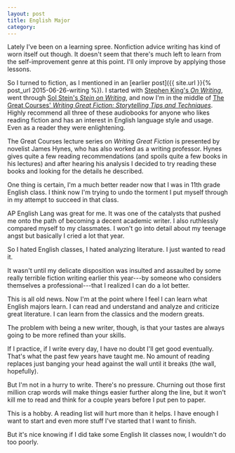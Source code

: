 ```yaml
---
layout: post
title: English Major
category:
---
```


Lately I've been on a learning spree. Nonfiction advice writing has kind of worn itself out though. It doesn't seem that there's much left to learn from the self-improvement genre at this point. I'll only improve by applying those lessons.

So I turned to fiction, as I mentioned in an [earlier post]({{ site.url }}{% post_url 2015-06-26-writing %}). I started with [Stephen King's *On Writing*](http://www.amazon.com/Writing-Memoir-Craft/dp/B0000547HM/ref=tmm_aud_swatch_0?_encoding=UTF8&qid=1448181059&sr=8-1), went through [Sol Stein's *Stein on Writing*](http://www.amazon.com/Stein-Writing-Master-Techniques-Strategies/dp/B0002P0DAK/ref=mt_audio_download?_encoding=UTF8&me=), and now I'm in the middle of [The Great Courses' *Writing Great Fiction: Storytelling Tips and Techniques*](http://www.audible.com/pd/Self-Development/Writing-Great-Fiction-Storytelling-Tips-and-Techniques-Audiobook/B00P026PZC). Highly recommend all three of these audiobooks for anyone who likes reading fiction and has an interest in English language style and usage. Even as a reader they were enlightening.

The Great Courses lecture series on *Writing Great Fiction* is presented by novelist James Hynes, who has also worked as a writing professor. Hynes gives quite a few reading recommendations (and spoils quite a few books in his lectures) and after hearing his analysis I decided to try reading these books and looking for the details he described.

One thing is certain, I'm a much better reader now that I was in 11th grade English class. I think now I'm trying to undo the torment I put myself through in my attempt to succeed in that class.

AP English Lang was great for me. It was one of the catalysts that pushed me onto the path of becoming a decent academic writer. I also ruthlessly compared myself to my classmates. I won't go into detail about my teenage angst but basically I cried a lot that year.

So I hated English classes, I hated analyzing literature. I just wanted to read it.

It wasn't until my delicate disposition was insulted and assaulted by some really terrible fiction writing earlier this year---by someone who considers themselves a professional---that I realized I can do a lot better.

This is all old news. Now I'm at the point where I feel I can learn what English majors learn. I can read and understand and analyze and criticize great literature. I can learn from the classics and the modern greats.

The problem with being a new writer, though, is that your tastes are always going to be more refined than your skills.

If I practice, if I write every day, I have no doubt I'll get good eventually. That's what the past few years have taught me. No amount of reading replaces just banging your head against the wall until it breaks (the wall, hopefully).

But I'm not in a hurry to write. There's no pressure. Churning out those first million crap words will make things easier further along the line, but it won't kill me to read and think for a couple years before I put pen to paper.

This is a hobby. A reading list will hurt more than it helps. I have enough I want to start and even more stuff I've started that I want to finish.

But it's nice knowing if I did take some English lit classes now, I wouldn't do too poorly.
